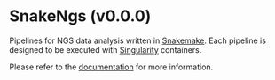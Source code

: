 # SnakeNgs (v0.0.0)

Pipelines for NGS data analysis written in [Snakemake](https://snakemake.readthedocs.io/en/stable/). Each pipeline is designed to be executed with [Singularity](https://sylabs.io/singularity/) containers.

Please refer to the [documentation](https://naotokubota.github.io/SnakeNgs/) for more information.
